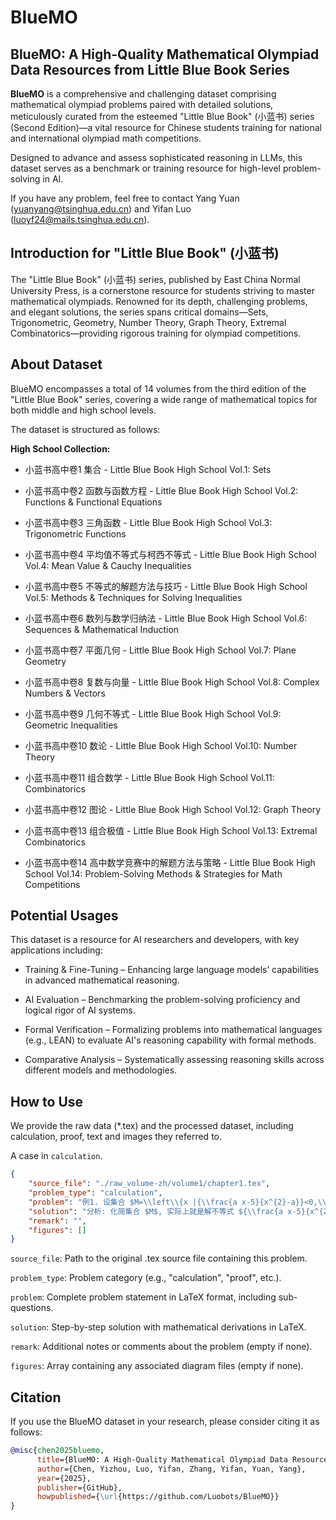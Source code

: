 # BlueMO

## BlueMO: A High-Quality Mathematical Olympiad Data Resources from Little Blue Book Series

**BlueMO** is a comprehensive and challenging dataset comprising mathematical olympiad problems paired with detailed solutions, meticulously curated from the esteemed "Little Blue Book" (小蓝书) series (Second Edition)—a vital resource for Chinese students training for national and international olympiad math competitions.

Designed to advance and assess sophisticated reasoning in LLMs, this dataset serves as a benchmark or training resource for high-level problem-solving in AI.

If you have any problem, feel free to contact Yang Yuan (yuanyang@tsinghua.edu.cn) and Yifan Luo (luoyf24@mails.tsinghua.edu.cn).

## Introduction for "Little Blue Book" (小蓝书)

The "Little Blue Book" (小蓝书) series, published by East China Normal University Press, is a cornerstone resource for students striving to master mathematical olympiads. Renowned for its depth, challenging problems, and elegant solutions, the series spans critical domains—Sets, Trigonometric, Geometry, Number Theory, Graph Theory, Extremal Combinatorics—providing rigorous training for olympiad competitions.

## About Dataset

BlueMO encompasses a total of 14 volumes from the third edition of the "Little Blue Book" series, covering a wide range of mathematical topics for both middle and high school levels.

The dataset is structured as follows:

**High School Collection:**

* 小蓝书高中卷1 集合 - Little Blue Book High School Vol.1: Sets

* 小蓝书高中卷2 函数与函数方程 - Little Blue Book High School Vol.2: Functions & Functional Equations

* 小蓝书高中卷3 三角函数 - Little Blue Book High School Vol.3: Trigonometric Functions

* 小蓝书高中卷4 平均值不等式与柯西不等式 - Little Blue Book High School Vol.4: Mean Value & Cauchy Inequalities

* 小蓝书高中卷5 不等式的解题方法与技巧 - Little Blue Book High School Vol.5: Methods & Techniques for Solving Inequalities

* 小蓝书高中卷6 数列与数学归纳法 - Little Blue Book High School Vol.6: Sequences & Mathematical Induction

* 小蓝书高中卷7 平面几何 - Little Blue Book High School Vol.7: Plane Geometry

* 小蓝书高中卷8 复数与向量 - Little Blue Book High School Vol.8: Complex Numbers & Vectors

* 小蓝书高中卷9 几何不等式 - Little Blue Book High School Vol.9: Geometric Inequalities

* 小蓝书高中卷10 数论 - Little Blue Book High School Vol.10: Number Theory

* 小蓝书高中卷11 组合数学 - Little Blue Book High School Vol.11: Combinatorics

* 小蓝书高中卷12 图论 - Little Blue Book High School Vol.12: Graph Theory

* 小蓝书高中卷13 组合极值 - Little Blue Book High School Vol.13: Extremal Combinatorics

* 小蓝书高中卷14 高中数学竞赛中的解题方法与策略 - Little Blue Book High School Vol.14: Problem-Solving Methods & Strategies for Math Competitions

## Potential Usages

This dataset is a resource for AI researchers and developers, with key applications including:

* Training & Fine-Tuning – Enhancing large language models’ capabilities in advanced mathematical reasoning.

* AI Evaluation – Benchmarking the problem-solving proficiency and logical rigor of AI systems.

* Formal Verification – Formalizing problems into mathematical languages (e.g., LEAN) to evaluate AI's reasoning capability with formal methods.

* Comparative Analysis – Systematically assessing reasoning skills across different models and methodologies.

## How to Use

We provide the raw data (*.tex) and the processed dataset, including calculation, proof, text and images they referred to.

A case in `calculation`.

```json
{
    "source_file": "./raw_volume-zh/volume1/chapter1.tex",
    "problem_type": "calculation",
    "problem": "例1. 设集合 $M=\\left\\{x |{\\frac{a x-5}{x^{2}-a}}<0,\\,x\\in\\mathbb{R}\\right\\}$ \n(1)当 $a=4$ 时,化简集合 $M$ ;\n(2)若 $3\\in M,$ ,且 $5\\notin M,$ 求实数a的取值范围.",
    "solution": "分析: 化简集合 $M$, 实际上就是解不等式 ${\\frac{a x-5}{x^{2}-a}}<0.$ \n解: (1) 当 $a=4$ 时,有\n$$\n{\\frac{4x-5}{x^{2}-4}}<0\\,, \n$$\n即\n$$\n\\left(x-\\frac{5}{4}\\right)(x+2)(x-2)<0. \n$$\n$x<-2$ 或 ${\\frac{5}{4}}<x<2.$ \n所以 $M=(-\\infty,-2)\\cup\\bigl({\\frac{5}{4}}, 2\\bigr).$ \n(2)由 $3\\in M,$ 得 ${\\frac{3a-5}{3^{2}-a}}<0$,即 $\\left(a-\\frac{5}{3}\\right)(a-9)\\geqslant0$ ,所以\n$$\na<{\\frac{5}{3}}或a>9. \n$$\n由 $5\\notin M$ 得, ${\\frac{5a-5}{5^{2}-a}}\\geqslant0$ 或 $5^{2}-a=0$ ,所以\n$$\n1\\leq a\\leq25. \n$$\n可得 $x\\in\\left[1,{\\frac{5}{3}}\\right)\\cup\\left(9,25\\right]$.\n说明: $5\\notin M$ 隐含了条件 $5^{2}-a=$ 0,这是容易被忽视的.\n由概括原则我们知道,判断一个对象 $x$ 是否为集合 $S$ 的元素,等价于判断 $x$ 是否具有性质 $P$.",
    "remark": "",
    "figures": []
}
```

`source_file`: Path to the original .tex source file containing this problem.

`problem_type`: Problem category (e.g., "calculation", "proof", etc.).

`problem`: Complete problem statement in LaTeX format, including sub-questions.

`solution`: Step-by-step solution with mathematical derivations in LaTeX.

`remark`: Additional notes or comments about the problem (empty if none).

`figures`: Array containing any associated diagram files (empty if none).


## Citation


If you use the BlueMO dataset in your research, please consider citing it as follows:

```bibtex
@misc{chen2025bluemo,
      title={BlueMO: A High-Quality Mathematical Olympiad Data Resources from Little Blue Book Series},
      author={Chen, Yizhou, Luo, Yifan, Zhang, Yifan, Yuan, Yang},
      year={2025},
      publisher={GitHub},
      howpublished={\url{https://github.com/Luobots/BlueMO}}
}
```
